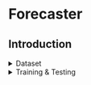 # Forecaster
## Introduction


<details>
  <summary>Dataset</summary>


  ##### Folder structure

```
F2F
├── configs
├── data
|   ├── KITTI   
|   └── RAW
├── dataset
├── inference
├── model
├── PS
├── runs
└── tools
├── PS
```
  
  ##### Download Raw Kitti
    
    In order to download the entire RAW DATA of KITTI is possible use a script download the zip and create a predefined data structure from each video-clip.

```bash
python tools/download_kitti.py path-to-kitti.text download-folder
```

```
F2F
├── configs
├── data
|   ├── KITTI   
|   └── RAW
|        └── processed
├── dataset
├── inference
├── model
├── PS
├── runs
└── tools
```


  ##### Extract images
  

```bash
python tools/convert_kitti_raw.py download-folder dataset-folder --resize False --percentage 0.7 0.2 0.1
```

```
F2F
├── configs
├── data
|   ├── KITTI 
|   |   ├── output
|   |   ├── test
|   |   ├── training
|   |   ├── validation
|   |   ├── test.json
|   |   ├── train.json
|   |   └── validation.json
|   | 
|   └── RAW
|        └── processed
├── dataset
├── inference
├── model
├── PS
├── runs
└── tools
```



</details>

<details>
<summary>Training & Testing</summary>

  ##### train structure

``` bash 
python train.py /home/fperacch/Forecaster/configs/3DConv_00_20.py /home/fperacch/Forecaster/saved 
```
  
  ##### Download Raw Kitti
    
    In order to download the entire RAW DATA of KITTI is possible use a script download the zip and create a predefined data structure from each video-clip.

```bash
python tools/download_kitti.py path-to-kitti.text download-folder
```

```
F2F
├── configs
├── data
|   ├── KITTI   
|   └── RAW
|        └── processed
├── dataset
├── inference
├── model
├── PS
├── runs
└── tools
```


  ##### Extract images
  

```bash
python tools/convert_kitti_raw.py download-folder dataset-folder --resize False --percentage 0.7 0.2 0.1
```

```
F2F
├── configs
├── data
|   ├── KITTI 
|   |   ├── output
|   |   ├── test
|   |   ├── training
|   |   ├── validation
|   |   ├── test.json
|   |   ├── train.json
|   |   └── validation.json
|   | 
|   └── RAW
|        └── processed
├── dataset
├── inference
├── model
├── PS
├── runs
└── tools
```

</details>

